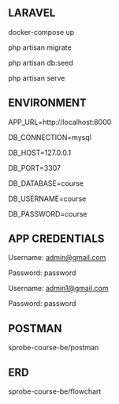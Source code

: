 ## LARAVEL
docker-compose up

php artisan migrate

php artisan db:seed

php artisan serve

## ENVIRONMENT

APP_URL=http://localhost:8000

DB_CONNECTION=mysql

DB_HOST=127.0.0.1

DB_PORT=3307

DB_DATABASE=course

DB_USERNAME=course

DB_PASSWORD=course

## APP CREDENTIALS

Username: admin@gmail.com

Password: password


Username: admin1@gmail.com

Password: password


## POSTMAN

sprobe-course-be/postman

## ERD

sprobe-course-be/flowchart

